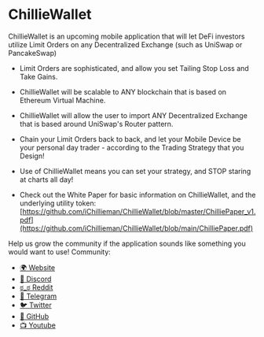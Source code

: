 # ChillieWallet
ChillieWallet is an upcoming mobile application that will let DeFi investors utilize Limit Orders on any Decentralized Exchange (such as UniSwap or PancakeSwap)
- Limit Orders are sophisticated, and allow you set Tailing Stop Loss and Take Gains.
- ChillieWallet will be scalable to ANY blockchain that is based on Ethereum Virtual Machine.
- ChillieWallet will allow the user to import ANY Decentralized Exchange that is based around UniSwap's Router pattern.
- Chain your Limit Orders back to back, and let your Mobile Device be your personal day trader - according to the Trading Strategy that you Design! 
- Use of ChillieWallet means you can set your strategy, and STOP staring at charts all day!

- Check out the White Paper for basic information on ChillieWallet, and the underlying utility token: [https://github.com/iChillieman/ChillieWallet/blob/master/ChilliePaper_v1.pdf](https://github.com/iChillieman/ChillieWallet/blob/main/ChilliePaper.pdf)

Help us grow the community if the application sounds like something you would want to use!
Community:
 - [🌍 Website](https://chillieman.com) 
 - [👾 Discord](https://discord.gg/H8mbmDyYcz)
 - [ಠ_ಠ Reddit](https://www.reddit.com/r/ChillieWallet)
 - [💬 Telegram](https://t.me/OfficialChillieWallet)
 - [🐦 Twitter](https://twitter.com/ChillieWallet)
 - [🤖 GitHub](https://github.com/iChillieman)
 - [📺 Youtube](https://www.youtube.com/channel/UCS4C5tlb3U5R4ZpO_QDJL-Q)
